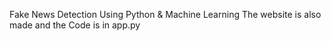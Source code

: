 Fake News Detection Using Python & Machine Learning
The website is also made and the Code is in app.py

